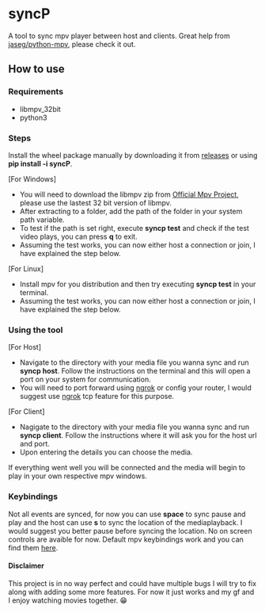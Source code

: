 # syncP

A tool to sync mpv player between host and clients. Great help from [jaseg/python-mpv](https://github.com/jaseg/python-mpv), please check it out.

## How to use

### Requirements
- libmpv_32bit
- python3

### Steps

Install the wheel package manually by downloading it from [releases](https://github.com/lawRathod/syncP/releases/download/v0.1-alpha/syncP_lawRathod-0.0.1-py3-none-any.whl) or using **pip install -i syncP**.

[For Windows]
- You will need to download the libmpv zip from [Official Mpv Project](https://sourceforge.net/projects/mpv-player-windows/files/libmpv/), please use the lastest 32 bit version of libmpv.
- After extracting to a folder, add the path of the folder in your system path variable.
- To test if the path is set right, execute **syncp test** and check if the test video plays, you can press **q** to exit.
- Assuming the test works, you can now either host a connection or join, I have explained the step below.

[For Linux]
- Install mpv for you distribution and then try executing **syncp test** in your terminal.
- Assuming the test works, you can now either host a connection or join, I have explained the step below.

### Using the tool
[For Host]
- Navigate to the directory with your media file you wanna sync and run **syncp host**. Follow the instructions on the terminal and this will open a port on your system for communication.
- You will need to port forward using [ngrok](https://ngrok.com/) or config your router, I would suggest use [ngrok](https://ngrok.com/) tcp feature for this purpose.

[For Client]
- Nagigate to the directory with your media file you wanna sync and run **syncp client**. Follow the instructions where it will ask you for the host url and port.
- Upon entering the details you can choose the media.

If everything went well you will be connected and the media will begin to play in your own respective mpv windows. 

### Keybindings
Not all events are synced, for now you can use **space** to sync pause and play and the host can use **s** to sync the location of the mediaplayback. I would suggest you better pause before syncing the location. No on screen controls are avaible for now. Default mpv keybindings work and you can find them [here](https://defkey.com/mpv-media-player-shortcuts). 

#### Disclaimer
This project is in no way perfect and could have multiple bugs I will try to fix along with adding some more features. For now it just works and my gf and I enjoy watching movies together. 😁
